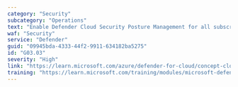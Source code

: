 ```yaml
---
category: "Security"
subcategory: "Operations"
text: "Enable Defender Cloud Security Posture Management for all subscriptions."
waf: "Security"
service: "Defender"
guid: "09945bda-4333-44f2-9911-634182ba5275"
id: "G03.03"
severity: "High"
link: "https://learn.microsoft.com/azure/defender-for-cloud/concept-cloud-security-posture-management"
training: "https://learn.microsoft.com/training/modules/microsoft-defender-cloud-security-posture/"
---
```

